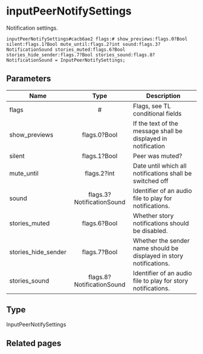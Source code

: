 # inputPeerNotifySettings
Notification settings.

```
inputPeerNotifySettings#cacb6ae2 flags:# show_previews:flags.0?Bool silent:flags.1?Bool mute_until:flags.2?int sound:flags.3?NotificationSound stories_muted:flags.6?Bool stories_hide_sender:flags.7?Bool stories_sound:flags.8?NotificationSound = InputPeerNotifySettings;
```

## Parameters
| Name | Type | Description |
| ---- | :----: | ----------- |
| flags | # | Flags, see TL conditional fields |
| show_previews | flags.0?Bool | If the text of the message shall be displayed in notification |
| silent | flags.1?Bool | Peer was muted? |
| mute_until | flags.2?int | Date until which all notifications shall be switched off |
| sound | flags.3?NotificationSound | Identifier of an audio file to play for notifications. |
| stories_muted | flags.6?Bool | Whether story notifications should be disabled. |
| stories_hide_sender | flags.7?Bool | Whether the sender name should be displayed in story notifications. |
| stories_sound | flags.8?NotificationSound | Identifier of an audio file to play for story notifications. |


## Type
InputPeerNotifySettings

## Related pages
